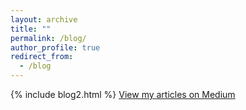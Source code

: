 ```yaml
---
layout: archive
title: ""
permalink: /blog/
author_profile: true
redirect_from:
  - /blog
---
```

{% include blog2.html %}
[View my articles on Medium](https://medium.com/@sharonashferguson/) 
